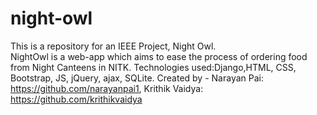 # night-owl
This is a repository for an IEEE Project, Night Owl.  
NightOwl is a web-app which aims to ease the process of ordering food from Night Canteens in NITK.
Technologies used:Django,HTML, CSS, Bootstrap, JS, jQuery, ajax, SQLite.
Created by - 
Narayan Pai: https://github.com/narayanpai1, Krithik Vaidya: https://github.com/krithikvaidya
